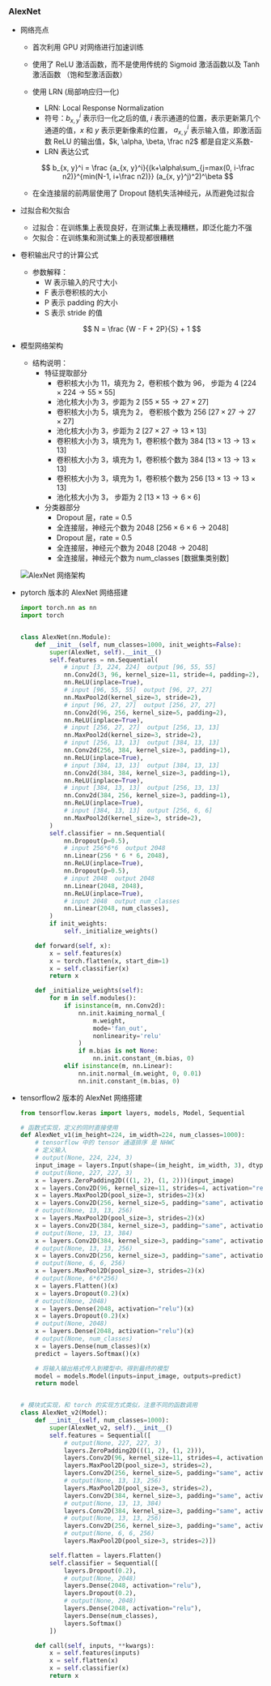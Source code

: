### AlexNet

- 网络亮点

  - 首次利用 GPU 对网络进行加速训练

  - 使用了 ReLU 激活函数，而不是使用传统的 Sigmoid 激活函数以及 Tanh 激活函数 （饱和型激活函数）

  - 使用 LRN (局部响应归一化)
    - LRN: Local Response Normalization
    - 符号：$b_{x, y}^i$ 表示归一化之后的值, $i$ 表示通道的位置，表示更新第几个通道的值，$x$ 和 $y$ 表示更新像素的位置， $a_{x, y}^i$ 表示输入值，即激活函数 ReLU 的输出值，$k, \alpha, \beta, \frac n2$ 都是自定义系数- 
    - LRN 表达公式

    $$
    b_{x, y}^i = \frac {a_{x, y}^i}{(k+\alpha\sum_{j=max(0, i-\frac n2)}^{min(N-1, i+\frac n2)}} (a_{x, y}^j)^2)^\beta
    $$

  - 在全连接层的前两层使用了 Dropout 随机失活神经元，从而避免过拟合

- 过拟合和欠拟合

  - 过拟合：在训练集上表现良好，在测试集上表现糟糕，即泛化能力不强
  - 欠拟合：在训练集和测试集上的表现都很糟糕

- 卷积输出尺寸的计算公式

  - 参数解释：
    - W 表示输入的尺寸大小
    - F 表示卷积核的大小
    - P 表示 padding 的大小
    - S 表示 stride 的值

  $$
  N = \frac {W - F + 2P}{S} + 1
  $$

- 模型网络架构

  - 结构说明：
    - 特征提取部分
      - 卷积核大小为 11，填充为 2，卷积核个数为 96， 步距为 4 [$224 \times 224 \rightarrow 55 \times 55$]
      - 池化核大小为 3，步距为 2 [$55 \times 55 \rightarrow 27 \times 27$]
      - 卷积核大小为 5，填充为 2， 卷积核个数为 256 [$27 \times 27 \rightarrow 27\times 27$]
      - 池化核大小为 3，步距为 2 [$27 \times 27 \rightarrow 13 \times 13$]
      - 卷积核大小为 3，填充为 1，卷积核个数为 384 [$13 \times 13 \rightarrow 13 \times 13$]
      - 卷积核大小为 3，填充为 1，卷积核个数为 384 [$13 \times 13 \rightarrow 13 \times 13$]
      - 卷积核大小为 3，填充为 1，卷积核个数为 256 [$13 \times 13 \rightarrow 13 \times 13$]
      - 池化核大小为 3， 步距为 2 [$13 \times13 \rightarrow 6 \times 6$]
    - 分类器部分
      - Dropout 层，rate = 0.5
      - 全连接层，神经元个数为 2048 [$256 \times 6 \times 6 \rightarrow 2048$]
      - Dropout 层，rate = 0.5
      - 全连接层，神经元个数为 2048 [$2048 \rightarrow 2048$]
      - 全连接层，神经元个数为 num_classes [数据集类别数]

  ![AlexNet 网络架构](https://cdn.jsdelivr.net/gh/cjl960828/Deep_Learning_Task/Image_Classification/img/AlexNet.png)



- pytorch 版本的 AlexNet 网络搭建

  ```python
  import torch.nn as nn
  import torch
  
  
  class AlexNet(nn.Module):
      def __init__(self, num_classes=1000, init_weights=False):
          super(AlexNet, self).__init__()
          self.features = nn.Sequential(
              # input [3, 224, 224]  output [96, 55, 55]
              nn.Conv2d(3, 96, kernel_size=11, stride=4, padding=2),  
              nn.ReLU(inplace=True),
              # input [96, 55, 55]  output [96, 27, 27]
              nn.MaxPool2d(kernel_size=3, stride=2),     
              # input [96, 27, 27]  output [256, 27, 27]
              nn.Conv2d(96, 256, kernel_size=5, padding=2),           
              nn.ReLU(inplace=True),
              # input [256, 27, 27]  output [256, 13, 13]
              nn.MaxPool2d(kernel_size=3, stride=2),       
              # input [256, 13, 13]  output [384, 13, 13]
              nn.Conv2d(256, 384, kernel_size=3, padding=1),          
              nn.ReLU(inplace=True),
              # input [384, 13, 13]  output [384, 13, 13]
              nn.Conv2d(384, 384, kernel_size=3, padding=1),          
              nn.ReLU(inplace=True),
              # input [384, 13, 13]  output [256, 13, 13]
              nn.Conv2d(384, 256, kernel_size=3, padding=1),          
              nn.ReLU(inplace=True),
              # input [384, 13, 13]  output [256, 6, 6]
              nn.MaxPool2d(kernel_size=3, stride=2),                  
          )
          self.classifier = nn.Sequential(
              nn.Dropout(p=0.5),
              # input 256*6*6  output 2048
              nn.Linear(256 * 6 * 6, 2048),
              nn.ReLU(inplace=True),
              nn.Dropout(p=0.5),
              # input 2048  output 2048
              nn.Linear(2048, 2048),
              nn.ReLU(inplace=True),
              # input 2048  output num_classes
              nn.Linear(2048, num_classes),
          )
          if init_weights:
              self._initialize_weights()
  
      def forward(self, x):
          x = self.features(x)
          x = torch.flatten(x, start_dim=1)
          x = self.classifier(x)
          return x
  
      def _initialize_weights(self):
          for m in self.modules():
              if isinstance(m, nn.Conv2d):
                  nn.init.kaiming_normal_(
                      m.weight, 
                      mode='fan_out', 
                      nonlinearity='relu'
                  )
                  if m.bias is not None:
                      nn.init.constant_(m.bias, 0)
              elif isinstance(m, nn.Linear):
                  nn.init.normal_(m.weight, 0, 0.01)
                  nn.init.constant_(m.bias, 0)
  ```

  

- tensorflow2 版本的 AlexNet 网络搭建

  ```python
  from tensorflow.keras import layers, models, Model, Sequential
  
  # 函数式实现，定义的同时直接使用
  def AlexNet_v1(im_height=224, im_width=224, num_classes=1000):
      # tensorflow 中的 tensor 通道排序 是 NHWC
      # 定义输入  
      # output(None, 224, 224, 3)
      input_image = layers.Input(shape=(im_height, im_width, 3), dtype="float32")  
      # output(None, 227, 227, 3)
      x = layers.ZeroPadding2D(((1, 2), (1, 2)))(input_image)                     # output(None, 55, 55, 96)
      x = layers.Conv2D(96, kernel_size=11, strides=4, activation="relu")(x)       # output(None, 27, 27, 96)
      x = layers.MaxPool2D(pool_size=3, strides=2)(x)                             # output(None, 27, 27, 256)
      x = layers.Conv2D(256, kernel_size=5, padding="same", activation="relu")(x) 
      # output(None, 13, 13, 256)
      x = layers.MaxPool2D(pool_size=3, strides=2)(x)                             # output(None, 13, 13, 384)
      x = layers.Conv2D(384, kernel_size=3, padding="same", activation="relu")(x) 
      # output(None, 13, 13, 384)
      x = layers.Conv2D(384, kernel_size=3, padding="same", activation="relu")(x) 
      # output(None, 13, 13, 256)
      x = layers.Conv2D(256, kernel_size=3, padding="same", activation="relu")(x) 
      # output(None, 6, 6, 256)
      x = layers.MaxPool2D(pool_size=3, strides=2)(x)                             
      # output(None, 6*6*256)
      x = layers.Flatten()(x)                         
      x = layers.Dropout(0.2)(x)
      # output(None, 2048)
      x = layers.Dense(2048, activation="relu")(x)    
      x = layers.Dropout(0.2)(x)
      # output(None, 2048)
      x = layers.Dense(2048, activation="relu")(x)
      # output(None, num_classes)
      x = layers.Dense(num_classes)(x)                  
      predict = layers.Softmax()(x)
  
      # 将输入输出格式传入到模型中。得到最终的模型
      model = models.Model(inputs=input_image, outputs=predict)
      return model
  
  
  # 模块式实现，和 torch 的实现方式类似，注意不同的函数调用
  class AlexNet_v2(Model):
      def __init__(self, num_classes=1000):
          super(AlexNet_v2, self).__init__()
          self.features = Sequential([
              # output(None, 227, 227, 3)
              layers.ZeroPadding2D(((1, 2), (1, 2))),                                 	# output(None, 55, 55, 96)
              layers.Conv2D(96, kernel_size=11, strides=4, activation="relu"),        	 # output(None, 27, 27, 96)
              layers.MaxPool2D(pool_size=3, strides=2),                               	# output(None, 27, 27, 256)
              layers.Conv2D(256, kernel_size=5, padding="same", activation="relu"),   
              # output(None, 13, 13, 256)
              layers.MaxPool2D(pool_size=3, strides=2),                               	# output(None, 13, 13, 384)
              layers.Conv2D(384, kernel_size=3, padding="same", activation="relu"), 
              # output(None, 13, 13, 384)
              layers.Conv2D(384, kernel_size=3, padding="same", activation="relu"), 
              # output(None, 13, 13, 256)
              layers.Conv2D(256, kernel_size=3, padding="same", activation="relu"),  
              # output(None, 6, 6, 256)
              layers.MaxPool2D(pool_size=3, strides=2)])                              
  
          self.flatten = layers.Flatten()
          self.classifier = Sequential([
              layers.Dropout(0.2),
              # output(None, 2048)
              layers.Dense(2048, activation="relu"),                                  
              layers.Dropout(0.2),
              # output(None, 2048)
              layers.Dense(2048, activation="relu"),                                   	 # output(None, num_classes)
              layers.Dense(num_classes),                                                
              layers.Softmax()
          ])
  
      def call(self, inputs, **kwargs):
          x = self.features(inputs)
          x = self.flatten(x)
          x = self.classifier(x)
          return x
  ```

  